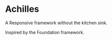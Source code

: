 Achilles
=========
A Responsive framework without the kitchen sink.

Inspired by the Foundation framework.
